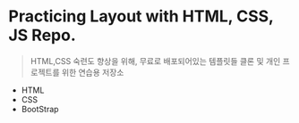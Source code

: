 # Practicing Layout with HTML, CSS, JS Repo. 

> HTML,CSS 숙련도 향상을 위해, 무료로 배포되어있는 템플릿들 클론 및 개인 프로젝트를 위한 연습용 저장소

- HTML
- CSS
- BootStrap
